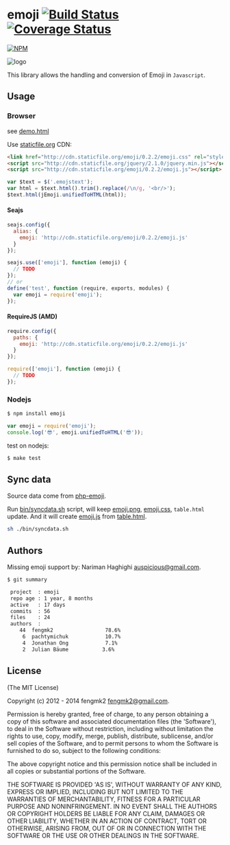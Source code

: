 emoji [![Build Status](https://secure.travis-ci.org/fengmk2/emoji.png)](http://travis-ci.org/fengmk2/emoji) [![Coverage Status](https://coveralls.io/repos/fengmk2/emoji/badge.png)](https://coveralls.io/r/fengmk2/emoji)
=====

[![NPM](https://nodei.co/npm/emoji.png?downloads=true&stars=true)](https://nodei.co/npm/emoji/)

![logo](https://raw.github.com/fengmk2/emoji/master/logo.png)

This library allows the handling and conversion of Emoji in `Javascript`.

## Usage

### Browser

see [demo.html](http://fengmk2.github.com/emoji/)

Use [staticfile.org](http://www.staticfile.org/) CDN:

```html
<link href="http://cdn.staticfile.org/emoji/0.2.2/emoji.css" rel="stylesheet" type="text/css" />
<script src="http://cdn.staticfile.org/jquery/2.1.0/jquery.min.js"></script>
<script src="http://cdn.staticfile.org/emoji/0.2.2/emoji.js"></script>
```

```js
var $text = $('.emojstext');
var html = $text.html().trim().replace(/\n/g, '<br/>');
$text.html(jEmoji.unifiedToHTML(html));
```

#### Seajs

```js
seajs.config({
  alias: {
    emoji: 'http://cdn.staticfile.org/emoji/0.2.2/emoji.js'
  }
});

seajs.use(['emoji'], function (emoji) {
  // TODO
});
// or
define('test', function (require, exports, modules) {
  var emoji = require('emoji');
});
```

#### RequireJS (AMD)

```js
require.config({
  paths: {
    emoji: 'http://cdn.staticfile.org/emoji/0.2.2/emoji.js'
  }
});

require(['emoji'], function (emoji) {
  // TODO
});
```

### Nodejs

```sh
$ npm install emoji
```

```js
var emoji = require('emoji');
console.log('😎', emoji.unifiedToHTML('😎'));
```

test on nodejs:

```bash
$ make test
```

## Sync data

Source data come from [php-emoji](https://github.com/iamcal/php-emoji).

Run [bin/syncdata.sh](https://github.com/fengmk2/emoji/blob/master/bin/syncdata.sh) script, will keep [emoji.png](https://github.com/fengmk2/emoji/blob/master/lib/emoji.png), [emoji.css](https://github.com/fengmk2/emoji/blob/master/lib/emoji.css), `table.html` update.
And it will create [emoji.js](https://github.com/fengmk2/emoji/blob/master/lib/emoji.js) from [table.html](https://github.com/fengmk2/emoji/blob/master/lib/table.htm).

```sh
sh ./bin/syncdata.sh
```

## Authors

Missing emoji support by: Nariman Haghighi <auspicious@gmail.com>.

```bash
$ git summary

 project  : emoji
 repo age : 1 year, 8 months
 active   : 17 days
 commits  : 56
 files    : 24
 authors  :
    44  fengmk2                 78.6%
     6  pachtymichuk            10.7%
     4  Jonathan Ong            7.1%
     2  Julian Bäume           3.6%
```

## License

(The MIT License)

Copyright (c) 2012 - 2014 fengmk2 <fengmk2@gmail.com>.

Permission is hereby granted, free of charge, to any person obtaining
a copy of this software and associated documentation files (the
'Software'), to deal in the Software without restriction, including
without limitation the rights to use, copy, modify, merge, publish,
distribute, sublicense, and/or sell copies of the Software, and to
permit persons to whom the Software is furnished to do so, subject to
the following conditions:

The above copyright notice and this permission notice shall be
included in all copies or substantial portions of the Software.

THE SOFTWARE IS PROVIDED 'AS IS', WITHOUT WARRANTY OF ANY KIND,
EXPRESS OR IMPLIED, INCLUDING BUT NOT LIMITED TO THE WARRANTIES OF
MERCHANTABILITY, FITNESS FOR A PARTICULAR PURPOSE AND NONINFRINGEMENT.
IN NO EVENT SHALL THE AUTHORS OR COPYRIGHT HOLDERS BE LIABLE FOR ANY
CLAIM, DAMAGES OR OTHER LIABILITY, WHETHER IN AN ACTION OF CONTRACT,
TORT OR OTHERWISE, ARISING FROM, OUT OF OR IN CONNECTION WITH THE
SOFTWARE OR THE USE OR OTHER DEALINGS IN THE SOFTWARE.
